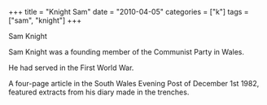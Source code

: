 +++
title = "Knight Sam"
date = "2010-04-05"
categories = ["k"]
tags = ["sam", "knight"]
+++

Sam Knight

Sam Knight was a founding member of the Communist Party in Wales.

He had served in the First World War.

A four-page article in the South Wales Evening Post of December 1st 1982, featured extracts from his diary made in the trenches.
